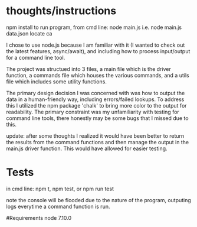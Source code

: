 # thoughts/instructions
npm install
to run program, from cmd line: node main.js <target> <command> <commandQuery>
i.e. node main.js data.json locate ca

I chose to use node.js because I am familiar with it (I wanted to check out the latest features, async/await), and including how to process input/output for a command line tool.

The project was structued into 3 files, a main file which is the driver function, a commands file which houses the various commands, and a utils file which includes some utility functions. 

The primary design decision I was concerned with was how to output the data in a human-friendly way, including errors/failed lookups. To address this I utilized the npm package 'chalk' to bring more color to the output for readability. The primary constraint was my unfamiliarity with testing for command line tools, there honestly may be some bugs that I missed due to this.

update: after some thoughts I realized it would have been better to return the results from the command functions and then manage the output in the main.js driver function. This would have allowed for easier testing.

# Tests
in cmd line: npm t, npm test, or npm run test

note the console will be flooded due to the nature of the program, outputing logs everytime a command function is run.

#Requirements
node 7.10.0